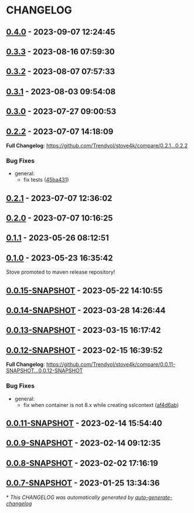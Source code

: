# CHANGELOG

## [0.4.0](https://github.com/Trendyol/stove4k/releases/tag/0.4.0) - 2023-09-07 12:24:45

## [0.3.3](https://github.com/Trendyol/stove4k/releases/tag/0.3.3) - 2023-08-16 07:59:30

## [0.3.2](https://github.com/Trendyol/stove4k/releases/tag/0.3.2) - 2023-08-07 07:57:33

## [0.3.1](https://github.com/Trendyol/stove4k/releases/tag/0.3.1) - 2023-08-03 09:54:08

## [0.3.0](https://github.com/Trendyol/stove4k/releases/tag/0.3.0) - 2023-07-27 09:00:53

## [0.2.2](https://github.com/Trendyol/stove4k/releases/tag/0.2.2) - 2023-07-07 14:18:09

**Full Changelog**: https://github.com/Trendyol/stove4k/compare/0.2.1...0.2.2

### Bug Fixes

- general:
  - fix tests ([45ba431](https://github.com/Trendyol/stove4k/commit/45ba4319557d1820edd0ccc4bf9310f90eeb97bc))

## [0.2.1](https://github.com/Trendyol/stove4k/releases/tag/0.2.1) - 2023-07-07 12:36:02

## [0.2.0](https://github.com/Trendyol/stove4k/releases/tag/0.2.0) - 2023-07-07 10:16:25

## [0.1.1](https://github.com/Trendyol/stove4k/releases/tag/0.1.1) - 2023-05-26 08:12:51

## [0.1.0](https://github.com/Trendyol/stove4k/releases/tag/0.1.0) - 2023-05-23 16:35:42

Stove promoted to maven release repository!

## [0.0.15-SNAPSHOT](https://github.com/Trendyol/stove4k/releases/tag/0.0.15-SNAPSHOT) - 2023-05-22 14:10:55

## [0.0.14-SNAPSHOT](https://github.com/Trendyol/stove4k/releases/tag/0.0.14-SNAPSHOT) - 2023-03-28 14:26:44

## [0.0.13-SNAPSHOT](https://github.com/Trendyol/stove4k/releases/tag/0.0.13-SNAPSHOT) - 2023-03-15 16:17:42

## [0.0.12-SNAPSHOT](https://github.com/Trendyol/stove4k/releases/tag/0.0.12-SNAPSHOT) - 2023-02-15 16:39:52

**Full Changelog**: https://github.com/Trendyol/stove4k/compare/0.0.11-SNAPSHOT...0.0.12-SNAPSHOT

### Bug Fixes

- general:
  - fix when container is not 8.x while creating sslcontext ([af4d6ab](https://github.com/Trendyol/stove4k/commit/af4d6ab5c3c957ce2d6cc86a6c5893088ac9877b))

## [0.0.11-SNAPSHOT](https://github.com/Trendyol/stove4k/releases/tag/0.0.11-SNAPSHOT) - 2023-02-14 15:54:40

## [0.0.9-SNAPSHOT](https://github.com/Trendyol/stove4k/releases/tag/0.0.9-SNAPSHOT) - 2023-02-14 09:12:35

## [0.0.8-SNAPSHOT](https://github.com/Trendyol/stove4k/releases/tag/0.0.8-SNAPSHOT) - 2023-02-02 17:16:19

## [0.0.7-SNAPSHOT](https://github.com/Trendyol/stove4k/releases/tag/0.0.7-SNAPSHOT) - 2023-01-25 13:34:36

\* *This CHANGELOG was automatically generated by [auto-generate-changelog](https://github.com/BobAnkh/auto-generate-changelog)*
